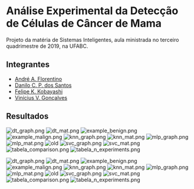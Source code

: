 # Análise Experimental da Detecção de Células de Câncer de Mama

Projeto da matéria de Sistemas Inteligentes, aula ministrada no terceiro quadrimestre de 2019, na UFABC. 

## Integrantes 
* [André A. Florentino](https://www.github.com/AndreJomon)
* [Danilo C. P. dos Santos](https://www.github.com/dancps)
* [Felipe K. Kobayashi](https://www.github.com/felipe-k)
* [Vinícius V. Gonçalves](https://www.github.com/Vimerum)


## Resultados
![dt_graph.png](./dt_graph.png)
![dt_mat.png](./dt_mat.png)
![example_benign.png](./example_benign.png)
![example_malign.png](./example_malign.png)
![knn_graph.png](./knn_graph.png)
![knn_mat.png](./knn_mat.png)
![mlp_graph.png](./mlp_graph.png)
![mlp_mat.png](./mlp_mat.png)
![old](./old)
![svc_graph.png](./svc_graph.png)
![svc_mat.png](./svc_mat.png)
![tabela_comparison.png](./tabela_comparison.png)
![tabela_n_experiments.png](./tabela_n_experiments.png)

<img src="dt_graph.png" alt="dt_graph.png"/>
<img src="dt_mat.png" alt="dt_mat.png"/>
<img src="example_benign.png" alt="example_benign.png"/>
<img src="example_malign.png" alt="example_malign.png"/>
<img src="knn_graph.png" alt="knn_graph.png"/>
<img src="knn_mat.png" alt="knn_mat.png"/>
<img src="mlp_graph.png" alt="mlp_graph.png"/>
<img src="mlp_mat.png" alt="mlp_mat.png"/>
<img src="old" alt="old"/>
<img src="svc_graph.png" alt="svc_graph.png"/>
<img src="svc_mat.png" alt="svc_mat.png"/>
<img src="tabela_comparison.png" alt="tabela_comparison.png"/>
<img src="tabela_n_experiments.png" alt="tabela_n_experiments.png"/>
